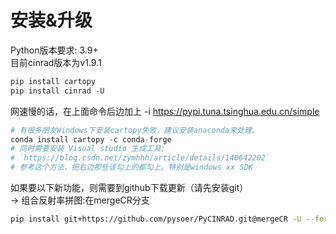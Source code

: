 # 安装&升级
Python版本要求: 3.9+    
目前cinrad版本为v1.9.1
```python
pip install cartopy
pip install cinrad -U
```
网速慢的话，在上面命令后边加上 -i https://pypi.tuna.tsinghua.edu.cn/simple
```python
# 有很多朋友Windows下安装cartopy失败，建议安装anaconda来处理。
conda install cartopy -c conda-forge
# 同时需要安装 Visual studio 生成工具;
# `https://blog.csdn.net/zymhhh/article/details/140642202`
# 参考这个方法，把右边那些该勾上的都勾上。特别是windows xx SDK
```
如果要以下新功能，则需要到github下载更新（请先安装git）    
-> 组合反射率拼图:在mergeCR分支
```bash
pip install git+https://github.com/pysoer/PyCINRAD.git@mergeCR -U --force-reinstall --no-deps
```
